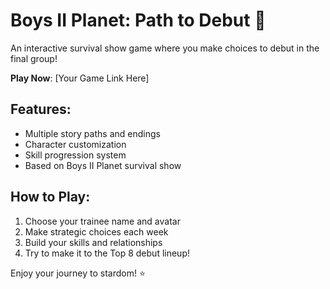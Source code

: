 # Boys II Planet: Path to Debut 🌟

An interactive survival show game where you make choices to debut in the final group!

**Play Now**: [Your Game Link Here]

## Features:
- Multiple story paths and endings
- Character customization
- Skill progression system
- Based on Boys II Planet survival show

## How to Play:
1. Choose your trainee name and avatar
2. Make strategic choices each week
3. Build your skills and relationships
4. Try to make it to the Top 8 debut lineup!

Enjoy your journey to stardom! ⭐
